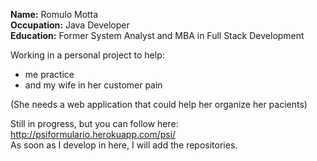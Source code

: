<b>Name:</b> Romulo Motta  
<b>Occupation:</b> Java Developer  
<b>Education:</b> Former System Analyst and MBA in Full Stack Development

Working in a personal project to help:  
- me practice 
- and my wife in her customer pain  

(She needs a web application that could help her organize her pacients)

Still in progress, but you can follow here: http://psiformulario.herokuapp.com/psi/  
As soon as I develop in here, I will add the repositories.
